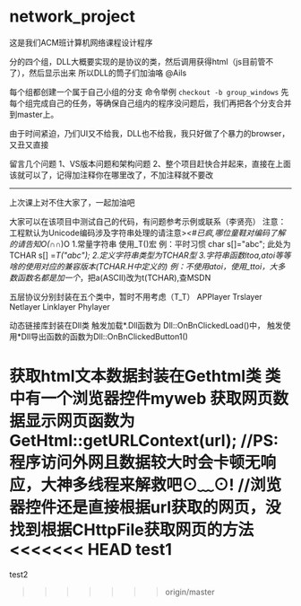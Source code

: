 # network_project
这是我们ACM班计算机网络课程设计程序

分的四个组，DLL大概要实现的是协议的类，然后调用获得html（js目前管不了），然后显示出来
所以DLL的筒子们加油咯 @Ails

每个组都创建一个属于自己小组的分支
命令举例 `checkout -b group_windows`
先每个组完成自己的任务，等确保自己组内的程序没问题后，我们再把各个分支合并到master上。

由于时间紧迫，乃们UI又不给我，DLL也不给我，我只好做了个暴力的browser，又丑又直接

留言几个问题
1、VS版本问题和架构问题
2、整个项目赶快合并起来，直接在上面该就可以了，记得加注释你在哪里改了，不加注释就不要改



----------

上次课上对不住大家了，一起加油吧

大家可以在该项目中测试自己的代码，有问题参考示例或联系（李贤亮）
注意：工程默认为Unicode编码涉及字符串处理的请注意>_<#已疯,哪位童鞋对编码了解的请告知O(∩_∩)O
1.常量字符串 使用_T()宏
   例：平时习惯 char s[]="abc"; 此处为TCHAR s[] =_T("abc");
2.定义字符串类型为TCHAR型
3.字符串函数itoa,atoi等等啥的使用对应的兼容版本(TCHAR.H中定义的)
  例：不使用atoi，使用_ttoi，大多数函数名都是加一个_，把a(ASCII)改为t(TCHAR),查MSDN

五层协议分别封装在五个类中，暂时不用考虑（T_T）
APPlayer
Trslayer
Netlayer
Linklayer
Phylayer

动态链接库封装在Dll类
触发加载*.Dll函数为	Dll::OnBnClickedLoad()中，
触发使用*Dll导出函数的函数为Dll::OnBnClickedButton1()

获取html文本数据封装在Gethtml类
类中有一个浏览器控件myweb
获取网页数据显示网页函数为 GetHtml::getURLContext(url);
//PS:程序访问外网且数据较大时会卡顿无响应，大神多线程来解救吧⊙﹏⊙!
//浏览器控件还是直接根据url获取的网页，没找到根据CHttpFile获取网页的方法
<<<<<<< HEAD
test1						
=======
test2
>>>>>>> origin/master
